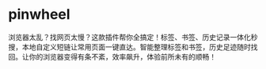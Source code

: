 # pinwheel
浏览器太乱？找网页太慢？这款插件帮你全搞定！标签、书签、历史记录一体化秒搜，本地自定义短链让常用页面一键直达。智能整理标签和书签，历史足迹随时找回。让你的浏览器变得有条不紊，效率飙升，体验前所未有的顺畅！
